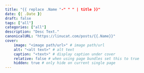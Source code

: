 ```yaml
---
title: "{{ replace .Name "-" " " | title }}"
date: {{ .Date }}
draft: false
tags: ["all"]
categories: ["all"]
description: "Desc Text."
canonicalURL: "https://linucat.com/posts/{{.Name}}"
cover:
    image: "<image path/url>" # image path/url
    alt: "<alt text>" # alt text
    caption: "<text>" # display caption under cover
    relative: false # when using page bundles set this to true
    hidden: true # only hide on current single page
---
```


